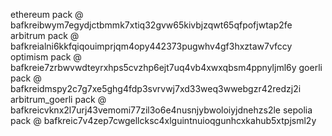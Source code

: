   ethereum pack @ bafkreibwym7egydjctbmmk7xtiq32gvw65kivbjzqwt65qfpofjwtap2fe
  arbitrum pack @ bafkreialni6kkfqiqouimprjqm4opy442373pugwhv4gf3hxztaw7vfccy
  optimism pack @ bafkreie7zrbwvwdteyrxhps5cvzhp6ejt7uq4vb4xwxqbsm4ppnyljml6y
  goerli pack @ bafkreidmspy2c7g7xe5ghg4fdp3svrvwj7xd33weq3wwebgzr42redzj2i
  arbitrum_goerli pack @ bafkreicvknx2l7urj43vemomi77zil3o6e4nusnjybwoloiyjdnehzs2le
  sepolia pack @ bafkreic7v4zep7cwgellcksc4xlguintnuioqgunhcxkahub5xtpjsml2y
